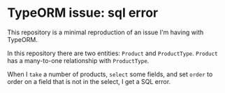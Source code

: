 # TypeORM issue: sql error
This repository is a minimal reproduction of an issue I'm having with TypeORM.

In this repository there are two entities: `Product` and `ProductType`. `Product` has a many-to-one relationship with `ProductType`.

When I `take` a number of products, `select` some fields, and set `order` to order on a field that is not in the select, I get a SQL error.
